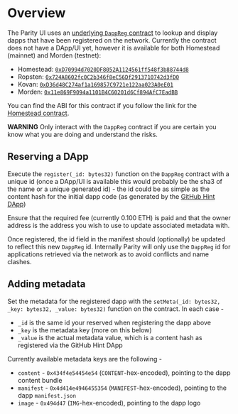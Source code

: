 # Overview

The Parity UI uses an [underlying `DappReg` contract](https://github.com/paritytech/contracts/blob/master/DappReg.sol) to lookup and display dapps that have been registered on the network. Currently the contract does not have a DApp/UI yet, however it is available for both Homestead (mainnet) and Morden (testnet):

* Homestead: [`0xD70994d7020DF8052A1124561ff548f3b88744d8`](https://etherscan.io/address/0xD70994d7020DF8052A1124561ff548f3b88744d8#code)
* Ropsten: [`0x724A8602fc0C2b346f8eC56Df2913710742d3fD0`](https://ropsten.etherscan.io/address/0x724A8602fc0C2b346f8eC56Df2913710742d3fD0)
* Kovan: [`0xD36d48C274af1a169857C9721e122aa023A0eE01`](https://kovan.etherscan.io/address/0xD36d48C274af1a169857C9721e122aa023A0eE01)
* Morden: [`0x11e869F9094a1101B4C60201d6Cf894AfC7EadBB`](https://morden.etherscan.io/address/0x11e869F9094a1101B4C60201d6Cf894AfC7EadBB)

You can find the ABI for this contract if you follow the link for the [Homestead contract](https://etherscan.io/address/0xD70994d7020DF8052A1124561ff548f3b88744d8#code).

**WARNING** Only interact with the `DappReg` contract if you are certain you know what you are doing and understand the risks.

## Reserving a DApp

Execute the `register(_id: bytes32)` function on the `DappReg` contract with a unique id (once a DApp/UI is available this would probably be the sha3 of the name or a unique generated id) - the id could be as simple as the content hash for the initial dapp code (as generated by the [GitHub Hint DApp](https://github.com/paritytech/parity/wiki/Parity-github-hint))

Ensure that the required fee (currently 0.100 ETH) is paid and that the owner address is the address you wish to use to update associated metadata with.

Once registered, the id field in the manifest should (optionally) be updated to reflect this new `DappReg` id. Internally Parity will only use the `DappReg` id for applications retrieved via the network as to avoid conflicts and name clashes.

## Adding metadata

Set the metadata for the registered dapp with the `setMeta(_id: bytes32, _key: bytes32, _value: bytes32)` function on the contract. In each case -

- `_id` is the same id your reserved when registering the dapp above
- `_key` is the metadata key (more on this below)
- `_value` is the actual metadata value, which is a content hash as registered via the GitHub Hint DApp

Currently available metadata keys are the following -

- `content` - `0x434f4e54454e54` (`CONTENT`-hex-encoded), pointing to the dapp content bundle
- `manifest` - `0x4d414e4946455354` (`MANIFEST`-hex-encoded), pointing to the dapp `manifest.json`
- `image` - `0x494d47` (`IMG`-hex-encoded), pointing to the dapp logo
